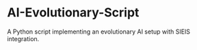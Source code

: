 # AI-Evolutionary-Script
A Python script implementing an evolutionary AI setup with SIEIS integration.
